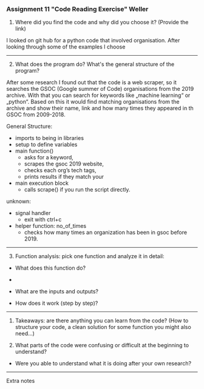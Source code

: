 ### Assignment 11 "Code Reading Exercise" Weller

1. Where did you find the code and why did you choose it? (Provide the link)

I looked on git hub for a python code that involved organisation. After looking through some of the examples I choose  

---

2.  What does the program do? What's the general structure of the program? 

After some research I found out that the code is a web scraper, so it searches the GSOC (Google summer of Code) organisations from the 2019 archive. With that you can search for keywords like „machine learning“ or „python“. Based on this it would find matching organisations from the archive and show their name, link and how many times they appeared in th GSOC from 2009-2018. 

General Structure: 

- imports to being in libraries 
- setup to define variables 
- main function() 
    - asks for a keyword,
    - scrapes the gsoc 2019 website,
    - checks each org’s tech tags,
    - prints results if they match your 
- main execution block 
    - calls scrape() if you run the script directly.
 

unknown: 
- signal handler
    - exit with ctrl+c 
- helper function: no_of_times 
    - checks how many times an organization has been in gsoc before 2019.
---

3. Function analysis: pick one function and analyze it in detail:

- What does this function do?

- 
- What are the inputs and outputs?
- How does it work (step by step)?

---

1. Takeaways: are there anything you can learn from the code? (How to structure your code, a clean solution for some function you might also need...)


1. What parts of the code were confusing or difficult at the beginning to understand?
- Were you able to understand what it is doing after your own research?

---

Extra notes
